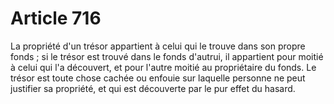 # Article 716

La propriété d'un trésor appartient à celui qui le trouve dans son propre fonds ; si le trésor est trouvé dans le fonds d'autrui, il appartient pour moitié à celui qui l'a découvert, et pour l'autre moitié au propriétaire du fonds.   Le trésor est toute chose cachée ou enfouie sur laquelle personne ne peut justifier sa propriété, et qui est découverte par le pur effet du hasard.